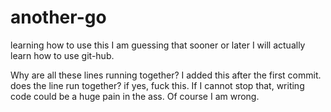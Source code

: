 # another-go
learning how to use this
I am guessing that sooner or later I will actually learn how to use git-hub.

Why are all these lines running together?
I added this after the first commit. does the line run together? if yes, fuck this.
If I cannot stop that, writing code could be a huge pain in the ass. Of course I am wrong.
